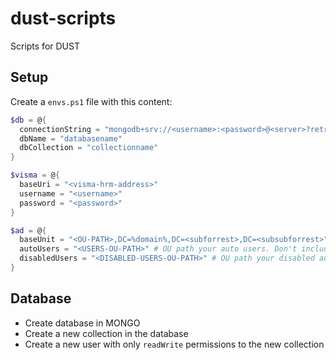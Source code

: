 ﻿# dust-scripts

Scripts for DUST

## Setup

Create a `envs.ps1` file with this content:
```PowerShell
$db = @{
  connectionString = "mongodb+srv://<username>:<password>@<server>?retryWrites=true&w=majority"
  dbName = "databasename"
  dbCollection = "collectionname"
}

$visma = @{
  baseUri = "<visma-hrm-address>"
  username = "<username>"
  password = "<password>"
}

$ad = @{
  baseUnit = "<OU-PATH>,DC=%domain%,DC=<subforrest>,DC=<subsubforrest>" # '%domain%' MUST be left as is! Change '<OU-PATH>', '<subforrest>' and '<subsubforrest>'. Remove those not in use.
  autoUsers = "<USERS-OU-PATH>" # OU path your auto users. Don't include baseUnit OU path
  disabledUsers = "<DISABLED-USERS-OU-PATH>" # OU path your disabled auto users. Don't include baseUnit OU path
}
```

## Database

- Create database in MONGO
- Create a new collection in the database
- Create a new user with only `readWrite` permissions to the new collection
